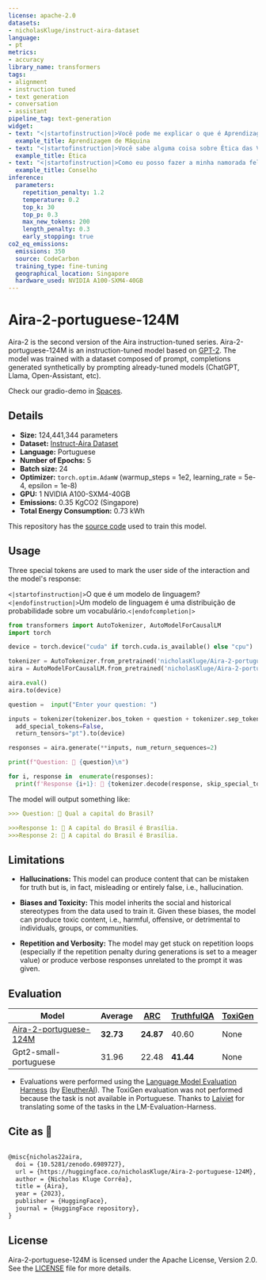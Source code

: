 ```yaml
---
license: apache-2.0
datasets:
- nicholasKluge/instruct-aira-dataset
language:
- pt
metrics:
- accuracy
library_name: transformers
tags:
- alignment
- instruction tuned
- text generation
- conversation
- assistant
pipeline_tag: text-generation
widget:
- text: "<|startofinstruction|>Você pode me explicar o que é Aprendizagem de Máquina?<|endofinstruction|>"
  example_title: Aprendizagem de Máquina
- text: "<|startofinstruction|>Você sabe alguma coisa sobre Ética das Virtudes?<|endofinstruction|>"
  example_title: Ética
- text: "<|startofinstruction|>Como eu posso fazer a minha namorada feliz?<|endofinstruction|>"
  example_title: Conselho
inference:
  parameters:
    repetition_penalty: 1.2
    temperature: 0.2
    top_k: 30
    top_p: 0.3
    max_new_tokens: 200
    length_penalty: 0.3
    early_stopping: true
co2_eq_emissions:
  emissions: 350
  source: CodeCarbon
  training_type: fine-tuning
  geographical_location: Singapore
  hardware_used: NVIDIA A100-SXM4-40GB
---
```

# Aira-2-portuguese-124M

Aira-2 is the second version of the Aira instruction-tuned series. Aira-2-portuguese-124M is an instruction-tuned model based on [GPT-2](https://huggingface.co/pierreguillou/gpt2-small-portuguese). The model was trained with a dataset composed of prompt, completions generated synthetically by prompting already-tuned models (ChatGPT, Llama, Open-Assistant, etc).

Check our gradio-demo in [Spaces](https://huggingface.co/spaces/nicholasKluge/Aira-Demo-Portuguese).

## Details

- **Size:** 124,441,344 parameters
- **Dataset:** [Instruct-Aira Dataset](https://huggingface.co/datasets/nicholasKluge/instruct-aira-dataset)
- **Language:** Portuguese
- **Number of Epochs:** 5
- **Batch size:** 24
- **Optimizer:** `torch.optim.AdamW` (warmup_steps = 1e2, learning_rate = 5e-4, epsilon = 1e-8)
- **GPU:** 1 NVIDIA A100-SXM4-40GB
- **Emissions:** 0.35 KgCO2 (Singapore)
- **Total Energy Consumption:** 0.73 kWh

This repository has the [source code](https://github.com/Nkluge-correa/Aira) used to train this model.

## Usage

Three special tokens are used to mark the user side of the interaction and the model's response:

`<|startofinstruction|>`O que é um modelo de linguagem?`<|endofinstruction|>`Um modelo de linguagem é uma distribuição de probabilidade sobre um vocabulário.`<|endofcompletion|>`

```python
from transformers import AutoTokenizer, AutoModelForCausalLM
import torch

device = torch.device("cuda" if torch.cuda.is_available() else "cpu")

tokenizer = AutoTokenizer.from_pretrained('nicholasKluge/Aira-2-portuguese-124M')
aira = AutoModelForCausalLM.from_pretrained('nicholasKluge/Aira-2-portuguese-124M')

aira.eval()
aira.to(device)

question =  input("Enter your question: ")

inputs = tokenizer(tokenizer.bos_token + question + tokenizer.sep_token,
  add_special_tokens=False,
  return_tensors="pt").to(device)

responses = aira.generate(**inputs, num_return_sequences=2)

print(f"Question: 👤 {question}\n")

for i, response in  enumerate(responses):
  print(f'Response {i+1}: 🤖 {tokenizer.decode(response, skip_special_tokens=True).replace(question, "")}')
```

The model will output something like:

```markdown
>>> Question: 👤 Qual a capital do Brasil?

>>>Response 1: 🤖 A capital do Brasil é Brasília.
>>>Response 2: 🤖 A capital do Brasil é Brasília.
```

## Limitations

- **Hallucinations:** This model can produce content that can be mistaken for truth but is, in fact, misleading or entirely false, i.e., hallucination.

- **Biases and Toxicity:** This model inherits the social and historical stereotypes from the data used to train it. Given these biases, the model can produce toxic content, i.e., harmful, offensive, or detrimental to individuals, groups, or communities.

- **Repetition and Verbosity:** The model may get stuck on repetition loops (especially if the repetition penalty during generations is set to a meager value) or produce verbose responses unrelated to the prompt it was given.

## Evaluation

| Model                                                                                 | Average   | [ARC](https://arxiv.org/abs/1803.05457) | [TruthfulQA](https://arxiv.org/abs/2109.07958) | [ToxiGen](https://arxiv.org/abs/2203.09509) |
|---------------------------------------------------------------------------------------|-----------|-----------------------------------------|------------------------------------------------|---------------------------------------------|
| [Aira-2-portuguese-124M](https://huggingface.co/nicholasKluge/Aira-2-portuguese-124M) | **32.73** | **24.87**                               | 40.60                                          | None                                        |
| Gpt2-small-portuguese                                                                 | 31.96     | 22.48                                   | **41.44**                                      | None                                        |

- Evaluations were performed using the [Language Model Evaluation Harness](https://github.com/EleutherAI/lm-evaluation-harness) (by [EleutherAI](https://www.eleuther.ai/)). The ToxiGen evaluation was not performed because the task is not available in Portuguese. Thanks to [Laiviet](https://github.com/laiviet/lm-evaluation-harness) for translating some of the tasks in the LM-Evaluation-Harness.

## Cite as 🤗

```latex

@misc{nicholas22aira,
  doi = {10.5281/zenodo.6989727},
  url = {https://huggingface.co/nicholasKluge/Aira-2-portuguese-124M},
  author = {Nicholas Kluge Corrêa},
  title = {Aira},
  year = {2023},
  publisher = {HuggingFace},
  journal = {HuggingFace repository},
}

```

## License

Aira-2-portuguese-124M is licensed under the Apache License, Version 2.0. See the [LICENSE](LICENSE) file for more details.
